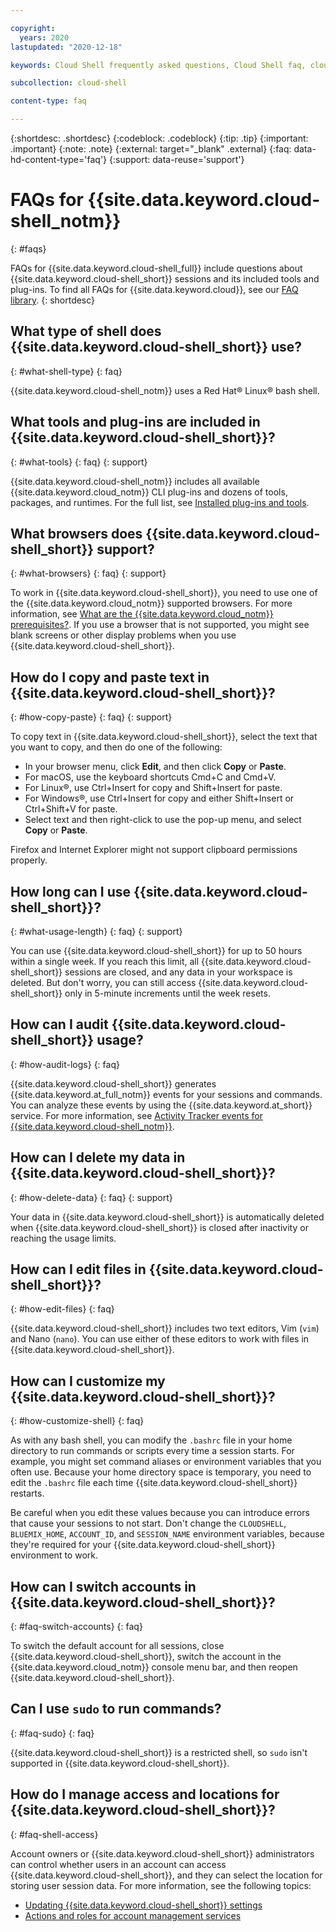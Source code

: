 ```yaml
---

copyright:
  years: 2020
lastupdated: "2020-12-18"

keywords: Cloud Shell frequently asked questions, Cloud Shell faq, cloud shell type, cloud shell bash

subcollection: cloud-shell

content-type: faq

---
```


{:shortdesc: .shortdesc}
{:codeblock: .codeblock}
{:tip: .tip}
{:important: .important}
{:note: .note}
{:external: target="_blank" .external}
{:faq: data-hd-content-type='faq'}
{:support: data-reuse='support'}


# FAQs for {{site.data.keyword.cloud-shell_notm}}
{: #faqs}

FAQs for {{site.data.keyword.cloud-shell_full}} include questions about {{site.data.keyword.cloud-shell_short}} sessions and its included tools and plug-ins. To find all FAQs for {{site.data.keyword.cloud}}, see our [FAQ library](https://{DomainName}/docs/faqs).
{: shortdesc}

## What type of shell does {{site.data.keyword.cloud-shell_short}} use?
{: #what-shell-type}
{: faq}

{{site.data.keyword.cloud-shell_notm}} uses a Red Hat&reg; Linux&reg; bash shell.

## What tools and plug-ins are included in {{site.data.keyword.cloud-shell_short}}?
{: #what-tools}
{: faq}
{: support}

{{site.data.keyword.cloud-shell_notm}} includes all available {{site.data.keyword.cloud_notm}} CLI plug-ins and dozens of tools, packages, and runtimes. For the full list, see [Installed plug-ins and tools](/docs/cloud-shell?topic=cloud-shell-plugins-tools).

## What browsers does {{site.data.keyword.cloud-shell_short}} support?
{: #what-browsers}
{: faq}
{: support}

To work in {{site.data.keyword.cloud-shell_short}}, you need to use one of the {{site.data.keyword.cloud_notm}} supported browsers. For more information, see [What are the {{site.data.keyword.cloud_notm}} prerequisites?](/docs/overview?topic=overview-prereqs-platform). If you use a browser that is not supported, you might see blank screens or other display problems when you use {{site.data.keyword.cloud-shell_short}}.

## How do I copy and paste text in {{site.data.keyword.cloud-shell_short}}?
{: #how-copy-paste}
{: faq}
{: support}

To copy text in {{site.data.keyword.cloud-shell_short}}, select the text that you want to copy, and then do one of the following:

* In your browser menu, click **Edit**, and then click **Copy** or **Paste**.
* For macOS, use the keyboard shortcuts Cmd+C and Cmd+V.
* For Linux&reg;, use Ctrl+Insert for copy and Shift+Insert for paste.
* For Windows&reg;, use Ctrl+Insert for copy and either Shift+Insert or Ctrl+Shift+V for paste.
* Select text and then right-click to use the pop-up menu, and select **Copy** or **Paste**.

Firefox and Internet Explorer might not support clipboard permissions properly.

## How long can I use {{site.data.keyword.cloud-shell_short}}?
{: #what-usage-length}
{: faq}
{: support}

You can use {{site.data.keyword.cloud-shell_short}} for up to 50 hours within a single week. If you reach this limit, all {{site.data.keyword.cloud-shell_short}} sessions are closed, and any data in your workspace is deleted. But don't worry, you can still access {{site.data.keyword.cloud-shell_short}} only in 5-minute increments until the week resets.

## How can I audit {{site.data.keyword.cloud-shell_short}} usage?
{: #how-audit-logs}
{: faq}

{{site.data.keyword.cloud-shell_short}} generates {{site.data.keyword.at_full_notm}} events for your sessions and commands. You can analyze these events by using the {{site.data.keyword.at_short}} service. For more information, see [Activity Tracker events for {{site.data.keyword.cloud-shell_notm}}](/docs/cloud-shell?topic=cloud-shell-at_events).

## How can I delete my data in {{site.data.keyword.cloud-shell_short}}?
{: #how-delete-data}
{: faq}
{: support}

Your data in {{site.data.keyword.cloud-shell_short}} is automatically deleted when {{site.data.keyword.cloud-shell_short}} is closed after inactivity or reaching the usage limits.

## How can I edit files in {{site.data.keyword.cloud-shell_short}}?
{: #how-edit-files}
{: faq}

{{site.data.keyword.cloud-shell_short}} includes two text editors, Vim (`vim`) and Nano (`nano`). You can use either of these editors to work with files in {{site.data.keyword.cloud-shell_short}}.

## How can I customize my {{site.data.keyword.cloud-shell_short}}?
{: #how-customize-shell}
{: faq}

As with any bash shell, you can modify the `.bashrc` file in your home directory to run commands or scripts every time a session starts. For example, you might set command aliases or environment variables that you often use. Because your home directory space is temporary, you need to edit the `.bashrc` file each time {{site.data.keyword.cloud-shell_short}} restarts.

Be careful when you edit these values because you can introduce errors that cause your sessions to not start. Don't change the `CLOUDSHELL`, `BLUEMIX_HOME`, `ACCOUNT_ID`, and `SESSION_NAME` environment variables, because they're required for your {{site.data.keyword.cloud-shell_short}} environment to work.

## How can I switch accounts in {{site.data.keyword.cloud-shell_short}}?
{: #faq-switch-accounts}
{: faq}

To switch the default account for all sessions, close {{site.data.keyword.cloud-shell_short}}, switch the account in the {{site.data.keyword.cloud_notm}} console menu bar, and then reopen {{site.data.keyword.cloud-shell_short}}.

## Can I use `sudo` to run commands?
{: #faq-sudo}
{: faq}

{{site.data.keyword.cloud-shell_short}} is a restricted shell, so `sudo` isn't supported in {{site.data.keyword.cloud-shell_short}}.

## How do I manage access and locations for {{site.data.keyword.cloud-shell_short}}?
{: #faq-shell-access}

Account owners or {{site.data.keyword.cloud-shell_short}} administrators can control whether users in an account can access {{site.data.keyword.cloud-shell_short}}, and they can select the location for storing user session data. For more information, see the following topics:

* [Updating {{site.data.keyword.cloud-shell_short}} settings](/docs/account?topic=account-shell-settings)
* [Actions and roles for account management services](/docs/account?topic=account-account-services#shell-service-account-management)
